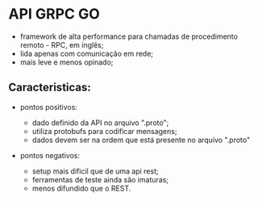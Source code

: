 # API GRPC GO

- framework de alta performance para chamadas de procedimento remoto - RPC, em inglês;
- lida apenas com comunicação em rede;
- mais leve e menos opinado;

## Caracteristicas:

- pontos positivos:
  - dado definido da API no arquivo ".proto";
  - utiliza protobufs para codificar mensagens;
  - dados devem ser na ordem que está presente no arquivo ".proto"

- pontos negativos:
  - setup mais dificil que de uma api rest;
  - ferramentas de teste ainda são imaturas;
  - menos difundido que o REST.
